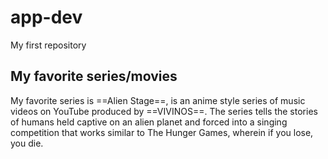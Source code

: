 # app-dev
My first repository 

## **My favorite series/movies**

My favorite series is ==Alien Stage==, is an anime style series of music videos on YouTube produced by ==VIVINOS==. The series tells the stories of humans held captive on an alien planet and forced into a singing competition that works similar to The Hunger Games, wherein if you lose, you die.
